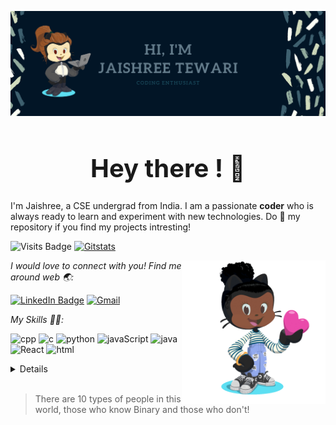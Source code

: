![Jaishree's Github Banner](https://github.com/Jaishree-19/images/blob/main/header_jt.png)

<!--Introduction -->
<h1 align="center" style="font-size: 40px"> Hey there ! 👋</h1>
<!--<img src="https://github.com/Jaishree-19/images/blob/main/programming-animation.gif" alt="side gif" align="left" width="100" height="auto" />-->
<p >I'm Jaishree, a CSE undergrad from India. I am a passionate <b>coder</b> who is always ready to learn and experiment with new technologies. Do 🌟 my repository if you find my projects intresting!</p>


<!-- visits and gitstats-->
![Visits Badge](https://badges.pufler.dev/visits/Jaishree-19/Jaishree-19?style=flat&labelColor=grey)
[![Gitstats](https://img.shields.io/badge/-Jaishree_Tewari-black?style=flat&labelColor=black&logo=github&logoColor=white)](https://gitstats.me/Jaishree-19)


<a><img align= "right" width = "auto" height = 230 src="https://github.com/Jaishree-19/images/blob/main/octocat_gif.gif"></a>
 _I would love to connect with you! Find me around web 🌏:_
 <!--social-->
[![LinkedIn Badge](https://img.shields.io/badge/-Jaishree_Tewari-blue?style=flat&logo=Linkedin&logoColor=white)](https://www.linkedin.com/in/jaishree-tewari-ba711a154/) 
[![Gmail](https://img.shields.io/badge/-jaishree.alt@gmail.com-c14438?style=flat&logo=Gmail&logoColor=white)](mailto:jaishree.alt@gmail.com)

 _My Skills 👩‍💻:_
  
 ![cpp](https://img.shields.io/badge/Code-C++-informational?style=flat&logo=c++&logoColor=white&color=042440) <!--look for logo-->
 ![c](https://img.shields.io/badge/Code-C-informational?style=flat&logo=c&logoColor=white&color=042440)
 ![python](https://img.shields.io/badge/Code-Python-informational?style=flat&logo=python&logoColor=white&color=042440)
 ![javaScript](https://img.shields.io/badge/Code-JavaScript-informational?style=flat&logo=javaScript&logoColor=white&color=042440)
 ![java](https://img.shields.io/badge/Code-Java-informational?style=flat&logo=java&logoColor=white&color=042440)
 ![React](https://img.shields.io/badge/Code-React-informational?style=flat&logo=react&logoColor=white&color=042440)
 ![html](https://img.shields.io/badge/Code-HTML5-informational?style=flat&logo=html5&logoColor=white&color=042440)
 
 <details>
  
 ![css](https://img.shields.io/badge/Style-CSS-informational?style=flat&logo=css3&logoColor=white&color=042440)
 
 ![npm](https://img.shields.io/badge/Tools-NPM-informational?style=flat&logo=npm&logoColor=white&color=042440)
 ![github](https://img.shields.io/badge/Tools-Github-informational?style=flat&logo=github&logoColor=white&color=042440)
 ![gitlab](https://img.shields.io/badge/Tools-Gitlab-informational?style=flat&logo=gitlab&logoColor=white&color=042440)
 ![vsCode](https://img.shields.io/badge/Tools-VsCode-informational?style=flat&logo=visual-studio-code&logoColor=white&color=042440)
 ![pyCharm](https://img.shields.io/badge/Tools-PyCharm-informational?style=flat&logo=pycharm&logoColor=white&color=042440)
 ![IntelliJ](https://img.shields.io/badge/Tools-IntelliJ-informational?style=flat&logo=intellij-idea&logoColor=white&color=042440) 
 </details>
 <br>
  
> There are 10 types of people in this world, those who know Binary and those who don't!
